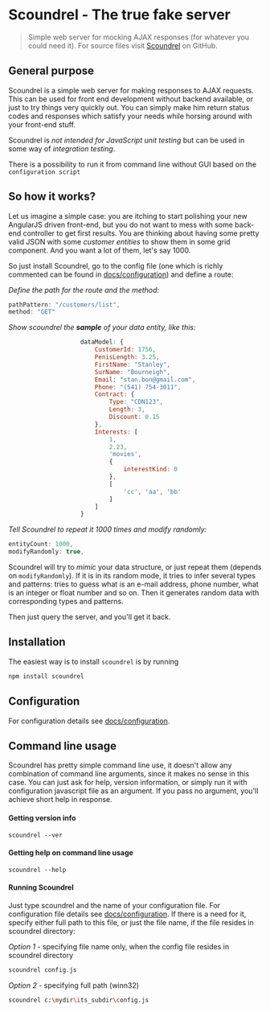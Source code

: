 # Scoundrel - The true fake server

> Simple web server for mocking AJAX responses (for whatever you could need it).
    For source files visit  [Scoundrel] on GitHub.
    
## General purpose
Scoundrel is a simple web server for making responses to AJAX requests. This can be used for front end development without backend available, or just to try things very quickly out.
You can simply make him return status codes and responses which satisfy your needs while horsing around with your front-end stuff.

Scoundrel is *not intended for JavaScript unit testing* but can be used in some way of *integration testing*.

There is a possibility to run it from command line without GUI based on the `configuration script`

## So how it works?

Let us imagine a simple case: 
you are itching to start polishing your new AngularJS driven front-end, but you do not want to mess with some back-end
controller to get first results. You are thinking about having some pretty valid JSON with some *customer entities*
to show them in some grid component. And you want a lot of them, let's say 1000.

So just install Scoundrel, go to the config file (one which is richly commented can be found in [docs/configuration](docs/configuration.md)) and define a route:

*Define the path for the route and the method:*

````javascript
pathPattern: "/customers/list",
method: "GET"
````

*Show scoundrel the **sample** of your data entity, like this:*

````javascript
                    dataModel: {
                        CustomerId: 1756,
                        PenisLength: 3.25,
                        FirstName: "Stanley",
                        SurName: "Bourneigh",
                        Email: "stan.bon@gmail.com",
                        Phone: "(541) 754-3011",
                        Contract: {
                            Type: "CDN123",
                            Length: 3,
                            Discount: 0.15
                        },
                        Interests: [
                            1,
                            2.23,
                            'movies',
                            {
                                interestKind: 0
                            },
                            [
                                'cc', 'aa', 'bb'
                            ]
                        ]
                    }
````

*Tell Scoundrel to repeat it 1000 times and modify randomly:*

````javascript
entityCount: 1000,
modifyRandomly: true,
````

Scoundrel will try to *mimic* your data structure, or just repeat them (depends on `modifyRandomly`). If it is in its
random mode, it tries to infer several types and patterns: tries to guess what is an e-mail address, phone number, what is
an integer or float number and so on. Then it generates random data with corresponding types and patterns.

Then just query the server, and you'll get it back.

## Installation

The easiest way is to install `scoundrel` is by running

```bash
npm install scoundrel
```

## Configuration

For configuration details see [docs/configuration](docs/configuration.md).

## Command line usage

Scoundrel has pretty simple command line use, it doesn't allow any combination of command line arguments, since it makes no sense
in this case. You can just ask for help, version information, or simply run it with configuration javascript file as an argument.
If you pass no argument, you'll achieve short help in response.

#### Getting version info

````
scoundrel --ver
````

#### Getting help on command line usage

````
scoundrel --help
````

#### Running Scoundrel

Just type scoundrel and the name of your configuration file. For configuration file details see [docs/configuration](docs/configuration.md).
If there is a need for it, specify either full path to this file, or just the file name, if the file resides in scoundrel directory:

*Option 1* - specifying file name only, when the config file resides in scoundrel directory

```bash
scoundrel config.js
```

*Option 2* - specifying full path (winn32)

```bash
scoundrel c:\mydir\its_subdir\config.js
```

[npm]: http://karma-runner.github.com
[Scoundrel]: https://github.com/pehu71/scoundrel
